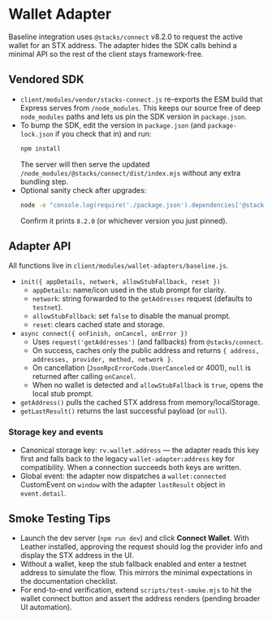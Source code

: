 # Wallet Adapter

Baseline integration uses `@stacks/connect` v8.2.0 to request the active wallet for an STX address. The adapter hides the SDK calls behind a minimal API so the rest of the client stays framework-free.

## Vendored SDK
- `client/modules/vendor/stacks-connect.js` re-exports the ESM build that Express serves from `/node_modules`. This keeps our source free of deep `node_modules` paths and lets us pin the SDK version in `package.json`.
- To bump the SDK, edit the version in `package.json` (and `package-lock.json` if you check that in) and run:
  ```sh
  npm install
  ```
  The server will then serve the updated `/node_modules/@stacks/connect/dist/index.mjs` without any extra bundling step.
- Optional sanity check after upgrades:
  ```sh
  node -e "console.log(require('./package.json').dependencies['@stacks/connect'])"
  ```
  Confirm it prints `8.2.0` (or whichever version you just pinned).

## Adapter API
All functions live in `client/modules/wallet-adapters/baseline.js`.

- `init({ appDetails, network, allowStubFallback, reset })`
  - `appDetails`: name/icon used in the stub prompt for clarity.
  - `network`: string forwarded to the `getAddresses` request (defaults to `testnet`).
  - `allowStubFallback`: set `false` to disable the manual prompt.
  - `reset`: clears cached state and storage.
- `async connect({ onFinish, onCancel, onError })`
  - Uses `request('getAddresses')` (and fallbacks) from `@stacks/connect`.
  - On success, caches only the public address and returns `{ address, addresses, provider, method, network }`.
  - On cancellation (`JsonRpcErrorCode.UserCanceled` or 4001), `null` is returned after calling `onCancel`.
  - When no wallet is detected and `allowStubFallback` is `true`, opens the local stub prompt.
- `getAddress()` pulls the cached STX address from memory/localStorage.
- `getLastResult()` returns the last successful payload (or `null`).

### Storage key and events

- Canonical storage key: `rv.wallet.address` — the adapter reads this key first and falls back to the legacy `wallet-adapter:address` key for compatibility. When a connection succeeds both keys are written.
- Global event: the adapter now dispatches a `wallet:connected` CustomEvent on `window` with the adapter `lastResult` object in `event.detail`.

## Smoke Testing Tips
- Launch the dev server (`npm run dev`) and click **Connect Wallet**. With Leather installed, approving the request should log the provider info and display the STX address in the UI.
- Without a wallet, keep the stub fallback enabled and enter a testnet address to simulate the flow. This mirrors the minimal expectations in the documentation checklist.
- For end-to-end verification, extend `scripts/test-smoke.mjs` to hit the wallet connect button and assert the address renders (pending broader UI automation).
